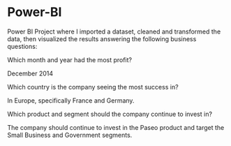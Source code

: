 # Power-BI
Power BI Project where I imported a dataset, cleaned and transformed the data, then visualized the results answering the following business questions:

Which month and year had the most profit?

December 2014

Which country is the company seeing the most success in?

In Europe, specifically France and Germany.

Which product and segment should the company continue to invest in?

The company should continue to invest in the Paseo product and target the Small Business and Government segments.
